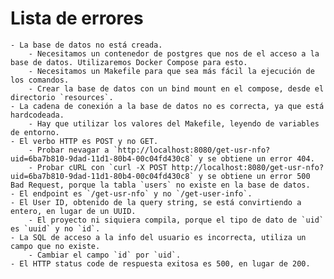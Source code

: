 # Lista de errores
    - La base de datos no está creada.
        - Necesitamos un contenedor de postgres que nos de el acceso a la base de datos. Utilizaremos Docker Compose para esto.
        - Necesitamos un Makefile para que sea más fácil la ejecución de los comandos.
        - Crear la base de datos con un bind mount en el compose, desde el directorio `resources`.
    - La cadena de conexión a la base de datos no es correcta, ya que está hardcodeada.
        - Hay que utilizar los valores del Makefile, leyendo de variables de entorno.
    - El verbo HTTP es POST y no GET.
        - Probar nevagar a `http://localhost:8080/get-usr-nfo?uid=6ba7b810-9dad-11d1-80b4-00c04fd430c8` y se obtiene un error 404.
        - Probar cURL con `curl -X POST http://localhost:8080/get-usr-nfo?uid=6ba7b810-9dad-11d1-80b4-00c04fd430c8` y se obtiene un error 500 Bad Request, porque la tabla `users` no existe en la base de datos.
    - El endpoint es `/get-usr-nfo` y no `/get-user-info`.
    - El User ID, obtenido de la query string, se está convirtiendo a entero, en lugar de un UUID.
        - El proyecto ni siquiera compila, porque el tipo de dato de `uid` es `uuid` y no `id`.
    - La SQL de acceso a la info del usuario es incorrecta, utiliza un campo que no existe.
        - Cambiar el campo `id` por `uid`.
    - El HTTP status code de respuesta exitosa es 500, en lugar de 200.
